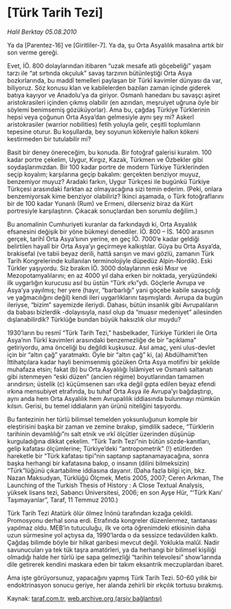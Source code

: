 # [Türk Tarih Tezi]

*Halil Berktay 05.08.2010*

<div class="yazi"><p>Ya da [Parentez-16] ve [Giritliler-7]. Ya da, şu Orta Asyalılık masalına artık bir son verme gereği. </p>
<p>Evet, İÖ. 800 dolaylarından itibaren “uzak mesafe atlı göçebeliği” yaşam tarzı ile “at sırtında okçuluk” savaş tarzının bütünleştiği Orta Asya bozkırlarında, bu maddî temelleri paylaşan bir Türkî kavimler dünyası da var, biliyoruz. Söz konusu klan ve kabilelerden bazıları zaman içinde giderek batıya kayıyor ve Anadolu’ya da giriyor. Osmanlı hanedanı bu savaşçı aşiret aristokrasileri içinden çıkmış olabilir (en azından, meşruiyet uğruna öyle bir söylemi benimsemiş gözüküyorlar). Ama bu, çağdaş Türkiye Türklerinin hepsi veya çoğunun Orta Asya’dan gelmesiyle aynı şey mi? Askerî aristokrasiler (warrior nobilities) fetih yoluyla gelir, çeşitli toplumların tepesine oturur. Bu koşullarda, bey soyunun kökeniyle halkın kökeni kestirmeden bir tutulabilir mi?      </p>
<p>Basit bir deney önereceğim, bu konuda. Bir fotoğraf galerisi kuralım. 100 kadar portre çekelim, Uygur, Kırgız, Kazak, Türkmen ve Özbekler gibi soydaşlarımızdan. Bir 100 kadar portre de modern Türkiye Türklerinden seçip koyalım; karşılarına geçip bakalım: gerçekten benziyor muyuz, benzemiyor muyuz? Aradaki farkın, Uygur Türkçesi ile bugünkü Türkiye Türkçesi arasındaki farktan az olmayacağına sizi temin ederim. (Peki, onlara benzemiyorsak kime benziyor olabiliriz? İkinci aşamada, o Türk fotoğraflarını bir de 100 kadar Yunanlı (Rum) ve Ermeni, dilerseniz biraz da Kürt portresiyle karşılaştırın. Çıkacak sonuçlardan ben sorumlu değilim.) </p>
<p>Bu anomalinin Cumhuriyeti kuranlar da farkındaydı ki, Orta Asyalılık efsanesini değişik bir yöne bükmeyi denediler. İÖ. 800 – İS. 1400 arasının gerçek, tarihî Orta Asya’sının yerine, en geç İÖ. 7000’e kadar geldiği belirtilen hayalî bir Orta Asya’yı geçirmeye kalkıştılar. Güya bu Orta Asya’da, brakisefal (ve tabii beyaz derili, hattâ sarışın ve mavi gözlü, zamanın Türk Tarih Kongrelerinde kullanılan terminolojiyle düpedüz Alpin-Nordik). Eski Türkler yaşıyordu. Siz bırakın İÖ. 3000 dolaylarının eski Mısır ve Mezopotamyalılarını; en az 4000 yıl daha erken bir noktada, yeryüzündeki ilk uygarlığın kurucusu asıl bu üstün “Türk ırkı”ydı. Göçlerle Avrupa ve Asya’ya yayılmış; her yere (hayır, “barbarlığı” yani göçebe kabile savaşçılığı ve yağmacılığını değil) kendi ileri uygarlıklarını taşımışlardı. Avrupa da bugün ileriyse, “bizim” sayemizde ileriydi. Dahası, bütün insanlık gibi Avrupalıların da babası bizlerdik -dolayısıyla, nasıl olup da “muasır medeniyet” ailesinden dışlanabilirdik? Türklüğe bundan büyük haksızlık olur muydu? </p>
<p>1930’ların bu resmî “Türk Tarih Tezi,” hasbelkader, Türkiye Türkleri ile Orta Asya’nın Türkî kavimleri arasındaki benzemezliğe de bir “açıklama” getiriyordu, ama önceliği bu değildi kuşkusuz. Asıl amaç, yeni ulus-devlet için bir “altın çağ” yaratmaktı. Öyle bir “altın çağ” ki, (a) Abdülhamit’ten İttihatçılara kadar hayli benimsenmiş gözüken Orta Asya motifini bir şekilde muhafaza etsin; fakat (b) bu Orta Asyalılığı İslâmiyet ve Osmanlı saltanatı gibi istenmeyen “eski düzen” (ancien régime) boyutlarından tamamen arındırsın; üstelik (c) küçümsenen sarı ırka değil gıpta edilen beyaz efendi ırkına mensubiyet etrafında, bu tuhaf Orta Asya ile Avrupa’yı bağdaştırıp, aynı anda hem Orta Asyalılık hem Avrupalılık iddiasında bulunmayı mümkün kılsın. Gerisi, bu temel iddiaların yan ürünü niteliğini taşıyordu.</p>
<p>Bu fantezinin her türlü bilimsel temelden yoksunluğunun komple bir eleştirisini başka bir zaman ve zemine bırakıp, şimdilik sadece, “Türklerin tarihinin devamlılığı”nı salt etnik ve ırkî ölçütler üzerinden düşünüp kurguladığına dikkat çekelim. “Türk Tarih Tezi”nin bütün sözde-kanıtları, gelip kafatası ölçümlerine; Türkiye’deki “antropometrik” (!) etütlerden hareketle bir “Türk kafatası tipi”nin saptanıp saptanamayacağına, sonra başka herhangi bir kafatasına bakıp, o insanın (dilini bilmeksizin) “Türk”lüğünü çıkartabilme iddiasına dayanır. (Daha fazla bilgi için, bkz. Nazan Maksudyan, Türklüğü Ölçmek, Metis 2005, 2007; Ceren Arkman, The Launching of the Turkish Thesis of History : A Close Textual Analysis, yüksek lisans tezi, Sabancı Üniversitesi, 2006; en son Ayşe Hür, “‘Türk Kanı’ Taşımayanlar”, Taraf, 11 Temmuz 2010.)</p>
<p>Türk Tarih Tezi Atatürk ölür ölmez İnönü tarafından kızağa çekildi. Promosyonu derhal sona erdi. Etrafında kongreler düzenlenmez, tantanası yapılmaz oldu. MEB’in tutuculuğu, ilk ve orta öğrenimdeki etkisinin daha uzun sürmesine yol açtıysa da, 1990’larda o da sessizce tedavülden kalktı. Çağdaş bilimde böyle bir hilkat garibesi mevcut değil. Yoklukla malûl. Nadir savunucuları ya tek tük taşra amatörleri, ya da herhangi bir bilimsel kişiliği olmadığı halde her türlü ipe sapa gelmezliği “tarihin televolesi” show’larında dile getirerek kendini maskara eden bir takım eksantrik meczuplardan ibaret. </p>
<p>Ama işte görüyorsunuz, yapacağını yapmış Türk Tarih Tezi. 50-60 yıllık bir endoktrinasyon sonucu geriye, her alanda zehirli bir ırkçılık tortusu bırakmış. <br/></p></div>

Kaynak: [taraf.com.tr](http://www.taraf.com.tr:80/halil-berktay/makale-turk-tarih-tezi.htm), [web.archive.org (arşiv bağlantısı)](http://web.archive.org/web/20100806184004/http://www.taraf.com.tr:80/halil-berktay/makale-turk-tarih-tezi.htm)
